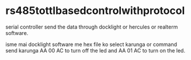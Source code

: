 # rs485tottlbasedcontrolwithprotocol
serial controller send the data through docklight or hercules or realterm software.

isme mai docklight software me hex file ko select karunga or command send karunga AA 00 AC to turn off the led and AA 01 AC to turn on the led.
